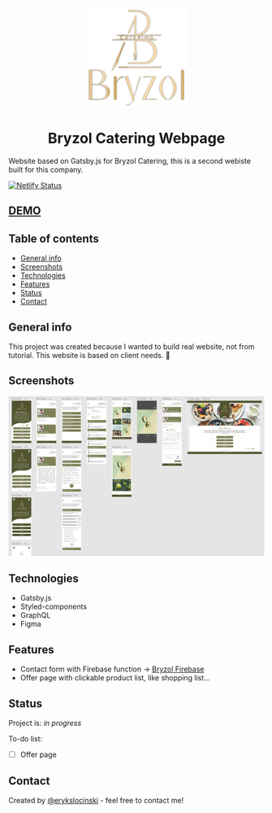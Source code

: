 <p align="center">
  <a href="https://bryzol-webpage.netlify.com/">
    <img src="/src/images/logo.png" alt="Bryzol Catering Logo" width="200px">
  </a>
</p>
<h1 align="center">
  Bryzol Catering Webpage
</h1>

Website based on Gatsby.js for Bryzol Catering, this is a second webiste built for this company.

[![Netlify Status](https://api.netlify.com/api/v1/badges/d334e92c-0fe4-493b-b7f7-1655f88e7a55/deploy-status)](https://app.netlify.com/sites/bryzol-webpage/deploys)

## [DEMO](https://bryzol-webpage.netlify.com/)

## Table of contents

- [General info](#general-info)
- [Screenshots](#screenshots)
- [Technologies](#technologies)
- [Features](#features)
- [Status](#status)
- [Contact](#contact)

## General info

This project was created because I wanted to build real website, not from tutorial. This website is based on client needs. :rainbow:

## Screenshots

![bryzol webpage screenshot](src/images/screenshot.png)

## Technologies

- Gatsby.js
- Styled-components
- GraphQL
- Figma

## Features

- Contact form with Firebase function -> [Bryzol Firebase](https://github.com/erq-programmer/bryzol-firebase)
- Offer page with clickable product list, like shopping list...

## Status

Project is: _in progress_

To-do list:

- [ ] Offer page

## Contact

Created by [@erykslocinski](mailto:eryk.slocinski@gmail.com) - feel free to contact me!
